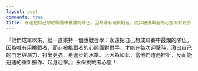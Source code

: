 ```yaml
---
layout: post
comments: true
title: 永遠把自己想成聯賽中最爛的隊伍。因為唯有用挑戰者，而非被挑戰者的心態面對對手
---
```




『他們成軍以來，就一直秉持一個應戰哲學：永遠把自己想成聯賽中最爛的隊伍。因為唯有用挑戰者，而非被挑戰者的心態面對對手，才能在每次迎擊時，激出自己的鬥志與潛力，打出更強、更進步的水準。正因為如此，當他們遭遇挫折，反而能迅速的重新振作、起身迎擊。』永保挑戰者心態！

